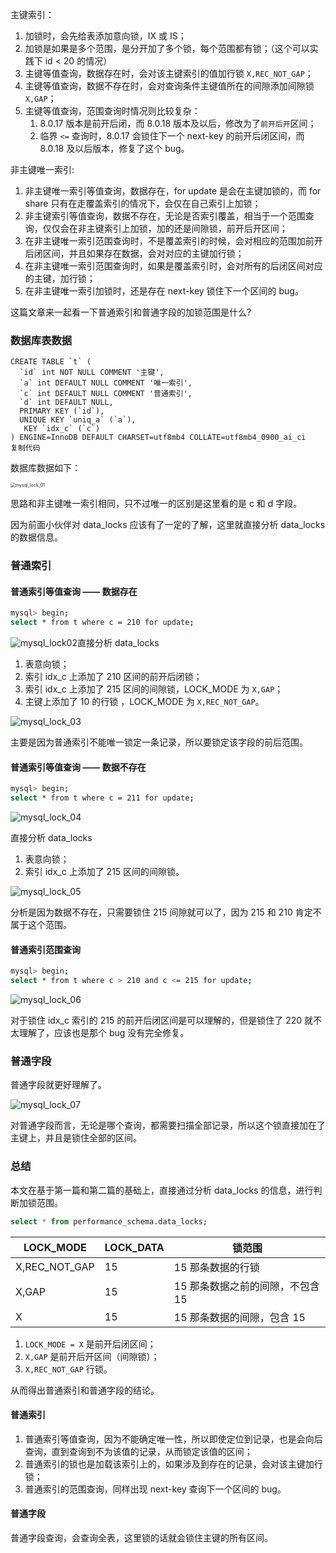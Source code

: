 主键索引：

1. 加锁时，会先给表添加意向锁，IX 或 IS；
2. 加锁是如果是多个范围，是分开加了多个锁，每个范围都有锁；（这个可以实践下 id < 20 的情况）
3. 主键等值查询，数据存在时，会对该主键索引的值加行锁 `X,REC_NOT_GAP`；
4. 主键等值查询，数据不存在时，会对查询条件主键值所在的间隙添加间隙锁 `X,GAP`；
5. 主键等值查询，范围查询时情况则比较复杂：
   1. 8.0.17 版本是前开后闭，而 8.0.18 版本及以后，修改为了`前开后开`区间；
   2. 临界 `<=` 查询时，8.0.17 会锁住下一个 next-key 的前开后闭区间，而 8.0.18 及以后版本，修复了这个 bug。

非主键唯一索引:

1. 非主键唯一索引等值查询，数据存在，for update 是会在主键加锁的，而 for share 只有在走覆盖索引的情况下，会仅在自己索引上加锁；
2. 非主键索引等值查询，数据不存在，无论是否索引覆盖，相当于一个范围查询，仅仅会在非主键索引上加锁，加的还是间隙锁，前开后开区间；
3. 在非主键唯一索引范围查询时，不是覆盖索引的时候，会对相应的范围加前开后闭区间，并且如果存在数据，会对对应的主键加行锁；
4. 在非主键唯一索引范围查询时，如果是覆盖索引时，会对所有的后闭区间对应的主键，加行锁；
5. 在非主键唯一索引加锁时，还是存在 next-key 锁住下一个区间的 bug。

这篇文章来一起看一下普通索引和普通字段的加锁范围是什么?

### 数据库表数据

```mysql
CREATE TABLE `t` (
  `id` int NOT NULL COMMENT '主键',
  `a` int DEFAULT NULL COMMENT '唯一索引',
  `c` int DEFAULT NULL COMMENT '普通索引',
  `d` int DEFAULT NULL,
  PRIMARY KEY (`id`),
  UNIQUE KEY `uniq_a` (`a`),
   KEY `idx_c` (`c`)
) ENGINE=InnoDB DEFAULT CHARSET=utf8mb4 COLLATE=utf8mb4_0900_ai_ci
复制代码
```

数据库数据如下：

<img src="https://raw.githubusercontent.com/xiangzaixiansheng/mysql_note/main/pic/mysql_lock_01.png" alt="mysql_lock_01" style="zoom:50%;" />

思路和非主键唯一索引相同，只不过唯一的区别是这里看的是 c 和 d 字段。

因为前面小伙伴对 data_locks 应该有了一定的了解，这里就直接分析 data_locks 的数据信息。

### 普通索引

#### 普通索引等值查询 —— 数据存在

```bash
mysql> begin; 
select * from t where c = 210 for update;
```



![mysql_lock02](https://raw.githubusercontent.com/xiangzaixiansheng/mysql_note/main/pic/mysql_lock02.png)直接分析 data_locks

1. 表意向锁；
2. 索引 idx_c 上添加了 210 区间的前开后闭锁；
3. 索引 idx_c 上添加了 215 区间的间隙锁，LOCK_MODE 为 `X,GAP`；
4. 主键上添加了 10 的行锁 ，LOCK_MODE 为 `X,REC_NOT_GAP`。

![mysql_lock_03](https://raw.githubusercontent.com/xiangzaixiansheng/mysql_note/main/pic/mysql_lock_03.png)

主要是因为普通索引不能唯一锁定一条记录，所以要锁定该字段的前后范围。

#### 普通索引等值查询 —— 数据不存在

```bash
mysql> begin; 
select * from t where c = 211 for update;
```

![mysql_lock_04](https://raw.githubusercontent.com/xiangzaixiansheng/mysql_note/main/pic/mysql_lock_04.png)

直接分析 data_locks

1. 表意向锁；
2. 索引 idx_c 上添加了 215 区间的间隙锁。

![mysql_lock_05](https://raw.githubusercontent.com/xiangzaixiansheng/mysql_note/main/pic/mysql_lock_05.png)

分析是因为数据不存在，只需要锁住 215 间隙就可以了，因为 215 和 210 肯定不属于这个范围。

#### 普通索引范围查询

```bash
mysql> begin; 
select * from t where c > 210 and c <= 215 for update;
```

![mysql_lock_06](https://raw.githubusercontent.com/xiangzaixiansheng/mysql_note/main/pic/mysql_lock_06.png)

对于锁住 idx_c 索引的 215 的前开后闭区间是可以理解的，但是锁住了 220 就不太理解了，应该也是那个 bug 没有完全修复。

### 普通字段

普通字段就更好理解了。

![mysql_lock_07](https://raw.githubusercontent.com/xiangzaixiansheng/mysql_note/main/pic/mysql_lock_07.png)

对普通字段而言，无论是哪个查询，都需要扫描全部记录，所以这个锁直接加在了主键上，并且是锁住全部的区间。

### 总结

本文在基于第一篇和第二篇的基础上，直接通过分析 data_locks 的信息，进行判断加锁范围。

```sql
select * from performance_schema.data_locks;
```

| LOCK_MODE     | LOCK_DATA | 锁范围                           |
| ------------- | --------- | -------------------------------- |
| X,REC_NOT_GAP | 15        | 15 那条数据的行锁                |
| X,GAP         | 15        | 15 那条数据之前的间隙，不包含 15 |
| X             | 15        | 15 那条数据的间隙，包含 15       |

1. `LOCK_MODE = X` 是前开后闭区间；
2. `X,GAP` 是前开后开区间（间隙锁）；
3. `X,REC_NOT_GAP` 行锁。

从而得出普通索引和普通字段的结论。

#### 普通索引

1. 普通索引等值查询，因为不能确定唯一性，所以即使定位到记录，也是会向后查询，直到查询到不为该值的记录，从而锁定该值的区间；
2. 普通索引的锁也是加载该索引上的，如果涉及到存在的记录，会对该主键加行锁；
3. 普通索引的范围查询，同样出现 next-key 查询下一个区间的 bug。

#### 普通字段

普通字段查询，会查询全表，这里锁的话就会锁住主键的所有区间。